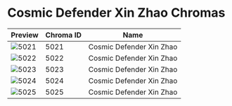 # Cosmic Defender Xin Zhao Chromas

| Preview | Chroma ID | Name |
|---------|-----------|------|
| ![5021](https://raw.communitydragon.org/latest/plugins/rcp-be-lol-game-data/global/default/v1/champion-chroma-images/5/5021.png) | 5021 | Cosmic Defender Xin Zhao |
| ![5022](https://raw.communitydragon.org/latest/plugins/rcp-be-lol-game-data/global/default/v1/champion-chroma-images/5/5022.png) | 5022 | Cosmic Defender Xin Zhao |
| ![5023](https://raw.communitydragon.org/latest/plugins/rcp-be-lol-game-data/global/default/v1/champion-chroma-images/5/5023.png) | 5023 | Cosmic Defender Xin Zhao |
| ![5024](https://raw.communitydragon.org/latest/plugins/rcp-be-lol-game-data/global/default/v1/champion-chroma-images/5/5024.png) | 5024 | Cosmic Defender Xin Zhao |
| ![5025](https://raw.communitydragon.org/latest/plugins/rcp-be-lol-game-data/global/default/v1/champion-chroma-images/5/5025.png) | 5025 | Cosmic Defender Xin Zhao |